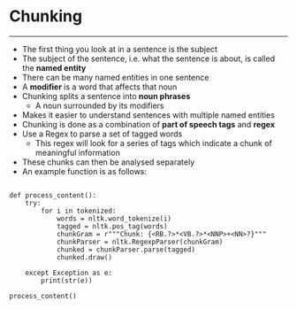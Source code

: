 # Chunking
---

* The first thing you look at in a sentence is the subject
* The subject of the sentence, i.e. what the sentence is about, is called the **named entity**
* There can be many named entities in one sentence
* A **modifier** is a word that affects that noun
* Chunking splits a sentence into **noun phrases**
  * A noun surrounded by its modifiers
* Makes it easier to understand sentences with multiple named entities
* Chunking is done as a combination of **part of speech tags** and **regex**
* Use a Regex to parse a set of tagged words
  * This regex will look for a series of tags which indicate a chunk of meaningful information
* These chunks can then be analysed separately
* An example function is as follows:

```

def process_content():
    try:
        for i in tokenized:
            words = nltk.word_tokenize(i)
            tagged = nltk.pos_tag(words)
            chunkGram = r"""Chunk: {<RB.?>*<VB.?>*<NNP>+<NN>?}"""
            chunkParser = nltk.RegexpParser(chunkGram)
            chunked = chunkParser.parse(tagged)
            chunked.draw()     

    except Exception as e:
        print(str(e))

process_content()
```
